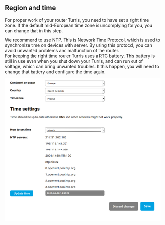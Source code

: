 ## Region and time

For proper work of your router Turris, you need to have set a right time zone. If the default mid-European time zone is uncomplying for you, you can change that in this step.

We recommend to use NTP. This is Network Time Protocol, which is used to synchronize time on devices with server. By using this protocol, you can avoid unwanted problems and malfunction of the router. \
For keeping the right time router Turris uses a RTC battery. This battery is still in use even when you shut down your Turris, and can run out of voltage, which can bring unwanted troubles. If this happen, you will need to change that battery and configure the time again.

![NTP time](time.png)
